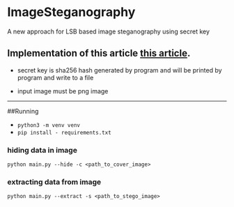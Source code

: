 # ImageSteganography
A new approach for LSB based image steganography using secret key

Implementation of this article
[this article](https://www.researchgate.net/publication/261421805_A_new_approach_for_LSB_based_image_steganography_using_secret_key).
---
- secret key is sha256 hash generated by program and will be printed by program and write to a file


- input image must be png image 

---
##Running

* `python3 -m venv venv`
* `pip install - requirements.txt`

### hiding data in image

`python main.py --hide -c <path_to_cover_image>`

### extracting data from image

`python main.py --extract -s <path_to_stego_image>`